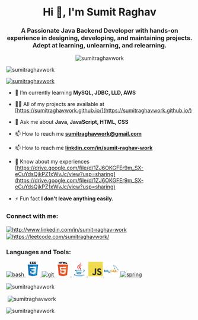 <h1 align="center">Hi 👋, I'm Sumit Raghav</h1>
<h3 align="center">A Passionate Java Backend Developer with hands-on experience in designing, developing, and maintaining projects. Adept at learning, unlearning, and relearning.</h3>
<p align="center"> <img src="https://camo.githubusercontent.com/2b526261e88935a5671e4a20a23e230c06dc6e9192706fa9d40190bf0f58a050/68747470733a2f2f692e70696e696d672e636f6d2f6f726967696e616c732f66612f37622f34622f66613762346264633362326637336537343965356332633634366434616531332e676966" alt="sumitraghavwork" /> </p>

<p align="left"> <img src="https://komarev.com/ghpvc/?username=sumitraghavwork&label=Profile%20views&color=0e75b6&style=flat" alt="sumitraghavwork" /> </p>

<p align="left"> <a href="https://github.com/ryo-ma/github-profile-trophy"><img src="https://github-profile-trophy.vercel.app/?username=sumitraghavwork" alt="sumitraghavwork" /></a> </p>

- 🌱 I’m currently learning **MySQL, JDBC, LLD, AWS**

- 👨‍💻 All of my projects are available at [https://sumitraghavwork.github.io/](https://sumitraghavwork.github.io/)

- 💬 Ask me about **Java, JavaScript, HTML, CSS**

- 📫 How to reach me **sumitraghavwork@gmail.com**

- 📫 How to reach me **[linkdin.com/in/sumit-raghav-work](https://linkedin.com/in/sumit-raghav-work)**

- 📄 Know about my experiences [https://drive.google.com/file/d/1ZJ6OKGFEr9m_SX-eCuYdsQjkPZ1xWvJc/view?usp=sharing](https://drive.google.com/file/d/1ZJ6OKGFEr9m_SX-eCuYdsQjkPZ1xWvJc/view?usp=sharing)

- ⚡ Fun fact **I don't leave anything easily.**

<h3 align="left">Connect with me:</h3>
<p align="left">
<a href="https://linkedin.com/in/sumit-raghav-work" target="blank"><img align="center" src="https://raw.githubusercontent.com/rahuldkjain/github-profile-readme-generator/master/src/images/icons/Social/linked-in-alt.svg" alt="http://www.linkedin.com/in/sumit-raghav-work" height="30" width="40" /></a>
<a href="https://www.leetcode.com/sumitraghavwork/" target="blank"><img align="center" src="https://raw.githubusercontent.com/rahuldkjain/github-profile-readme-generator/master/src/images/icons/Social/leet-code.svg" alt="https://leetcode.com/sumitraghavwork/" height="30" width="40" /></a>
</p>

<h3 align="left">Languages and Tools:</h3>
<p align="left"> <a href="https://www.gnu.org/software/bash/" target="_blank" rel="noreferrer"> <img src="https://www.vectorlogo.zone/logos/gnu_bash/gnu_bash-icon.svg" alt="bash" width="40" height="40"/> </a> <a href="https://www.w3schools.com/css/" target="_blank" rel="noreferrer"> <img src="https://raw.githubusercontent.com/devicons/devicon/master/icons/css3/css3-original-wordmark.svg" alt="css3" width="40" height="40"/> </a> <a href="https://git-scm.com/" target="_blank" rel="noreferrer"> <img src="https://www.vectorlogo.zone/logos/git-scm/git-scm-icon.svg" alt="git" width="40" height="40"/> </a> <a href="https://www.w3.org/html/" target="_blank" rel="noreferrer"> <img src="https://raw.githubusercontent.com/devicons/devicon/master/icons/html5/html5-original-wordmark.svg" alt="html5" width="40" height="40"/> </a> <a href="https://www.java.com" target="_blank" rel="noreferrer"> <img src="https://raw.githubusercontent.com/devicons/devicon/master/icons/java/java-original.svg" alt="java" width="40" height="40"/> </a> <a href="https://developer.mozilla.org/en-US/docs/Web/JavaScript" target="_blank" rel="noreferrer"> <img src="https://raw.githubusercontent.com/devicons/devicon/master/icons/javascript/javascript-original.svg" alt="javascript" width="40" height="40"/> </a> <a href="https://www.mysql.com/" target="_blank" rel="noreferrer"> <img src="https://raw.githubusercontent.com/devicons/devicon/master/icons/mysql/mysql-original-wordmark.svg" alt="mysql" width="40" height="40"/> </a> <a href="https://spring.io/" target="_blank" rel="noreferrer"> <img src="https://www.vectorlogo.zone/logos/springio/springio-icon.svg" alt="spring" width="40" height="40"/> </a> </p>

<p><img align="center" src="https://github-readme-stats.vercel.app/api/top-langs?username=sumitraghavwork&show_icons=true&locale=en&layout=compact" alt="sumitraghavwork" /></p>

<p>&nbsp;<img align="center" src="https://github-readme-stats.vercel.app/api?username=sumitraghavwork&show_icons=true&locale=en" alt="sumitraghavwork" /></p>

<p><img align="center" src="https://github-readme-streak-stats.herokuapp.com/?user=sumitraghavwork&" alt="sumitraghavwork" /></p>
